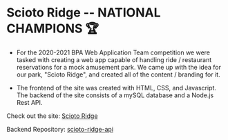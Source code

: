 # Scioto Ridge -- NATIONAL CHAMPIONS 🏆

- For the 2020-2021 BPA Web Application Team competition we were tasked with creating a web app capable of handling ride / restaurant reservations for a mock amusement park. We came up with the idea for our park, "Scioto Ridge", and created all of the content / branding for it. 

- The frontend of the site was created with HTML, CSS, and Javascript. The backend of the site consists of a mySQL database and a Node.js Rest API.


Check out the site: [Scioto Ridge](https://efctsmultimedians.com/webapp)

Backend Repository: [scioto-ridge-api](https://github.com/garrett-c714/scioto-ridge-api)
